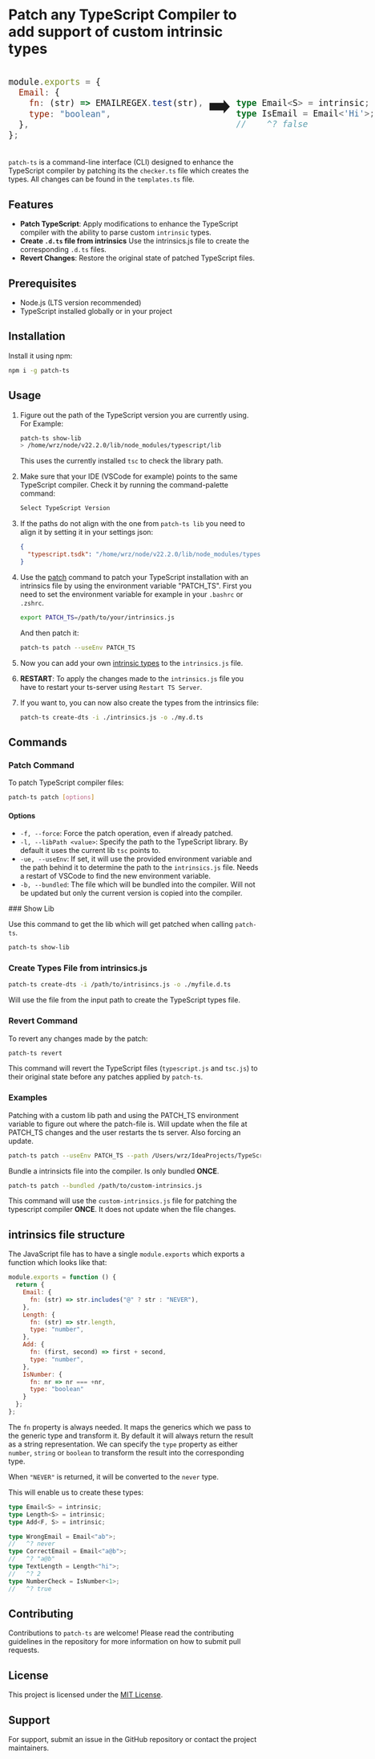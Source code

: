 # Patch any TypeScript Compiler to add support of custom intrinsic types

<div style="font-size: 20px; display: grid; grid-auto-flow: column; align-items: center; column-gap: 10px">
<div>

```javascript
module.exports = {
  Email: {
    fn: (str) => EMAILREGEX.test(str),
    type: "boolean",
  },
};
```

</div>
<div style="text-align: center; font-size:50px">
<span>➡️</span>
</div>
<div>

```typescript

type Email<S> = intrinsic;
type IsEmail = Email<'Hi'>;
//    ^? false

```

</div>
</div>

`patch-ts` is a command-line interface (CLI) designed to enhance the TypeScript compiler by patching its the `checker.ts` file which creates the types. All changes can be found in the `templates.ts` file.

## Features

- **Patch TypeScript**: Apply modifications to enhance the TypeScript compiler with the ability to parse custom `intrinsic` types.
- **Create `.d.ts` file from intrinsics** Use the intrinsics.js file to create the corresponding `.d.ts` files.
- **Revert Changes**: Restore the original state of patched TypeScript files.

## Prerequisites

- Node.js (LTS version recommended)
- TypeScript installed globally or in your project

## Installation

Install it using npm:

```bash
npm i -g patch-ts
```

## Usage

1. Figure out the path of the TypeScript version you are currently using.
   For Example:

   ```bash
   patch-ts show-lib
   > /home/wrz/node/v22.2.0/lib/node_modules/typescript/lib
   ```

   This uses the currently installed `tsc` to check the library path.

2. Make sure that your IDE (VSCode for example) points to the same TypeScript compiler. Check it by running the command-palette command:

   ```bash
   Select TypeScript Version
   ```

3. If the paths do not align with the one from `patch-ts lib` you need to align it by setting it in your settings json:

   ```json
   {
     "typescript.tsdk": "/home/wrz/node/v22.2.0/lib/node_modules/typescript/lib"
   }
   ```

4. Use the [patch](#patch-command) command to patch your TypeScript installation with an intrinsics file by using the environment variable "PATCH_TS". First you need to set the environment variable for example in your `.bashrc` or `.zshrc`.

   ```bash
   export PATCH_TS=/path/to/your/intrinsics.js
   ```

   And then patch it:

   ```bash
   patch-ts patch --useEnv PATCH_TS
   ```

5. Now you can add your own [intrinsic types](#intrinsics-file-structure) to the `intrinsics.js` file.

6. **RESTART**: To apply the changes made to the `intrinsics.js` file you have to restart your ts-server using `Restart TS Server`.

7. If you want to, you can now also create the types from the intrinsics file: 

   ```bash
   patch-ts create-dts -i ./intrinsics.js -o ./my.d.ts
   ```

## Commands

### Patch Command

To patch TypeScript compiler files:

```bash
patch-ts patch [options]
```

#### Options

- `-f, --force`: Force the patch operation, even if already patched.
- `-l, --libPath <value>`: Specify the path to the TypeScript library. By default it uses the current lib `tsc` points to.
- `-ue, --useEnv`: If set, it will use the provided environment variable and the path behind it to determine the path to the `intrinsics.js` file. Needs a restart of VSCode to find the new environment variable.
- `-b, --bundled`: The file which will be bundled into the compiler. Will not be updated but only the current version is copied into the compiler.

### Show Lib

Use this command to get the lib which will get patched when calling `patch-ts`.

```bash
patch-ts show-lib
```

### Create Types File from intrinsics.js

```bash
patch-ts create-dts -i /path/to/intrisincs.js -o ./myfile.d.ts
```

Will use the file from the input path to create the TypeScript types file.

### Revert Command

To revert any changes made by the patch:

```bash
patch-ts revert
```

This command will revert the TypeScript files (`typescript.js` and `tsc.js`) to their original state before any patches applied by `patch-ts`.

### Examples

Patching with a custom lib path and using the PATCH_TS environment variable to figure out where the patch-file is. Will update when the file at PATCH_TS changes and the user restarts the ts server. Also forcing an update.

```bash
patch-ts patch --useEnv PATCH_TS --path /Users/wrz/IdeaProjects/TypeScript/built/local --force
```

Bundle a intrinsicts file into the compiler. Is only bundled **ONCE**.

```bash
patch-ts patch --bundled /path/to/custom-intrinsics.js
```

This command will use the `custom-intrinsics.js` file for patching the typescript compiler **ONCE**. It does not update when the file changes.

## intrinsics file structure

The JavaScript file has to have a single `module.exports` which exports a function which looks like that:

```javascript
module.exports = function () {
  return {
    Email: {
      fn: (str) => str.includes("@" ? str : "NEVER"),
    },
    Length: {
      fn: (str) => str.length,
      type: "number",
    },
    Add: {
      fn: (first, second) => first + second,
      type: "number",
    },
    IsNumber: {
      fn: nr => nr === +nr,
      type: "boolean"
    }
  };
};
```

The `fn` property is always needed. It maps the generics which we pass to the generic type and transform it. By default it will always return the result as a string representation. We can specify the `type` property as either `number`, `string` or `boolean` to transform the result into the corresponding type.

When `"NEVER"` is returned, it will be converted to the `never` type.

This will enable us to create these types:

```typescript
type Email<S> = intrinsic;
type Length<S> = intrinsic;
type Add<F, S> = intrinsic;

type WrongEmail = Email<"ab">;
//   ^? never
type CorrectEmail = Email<"a@b">;
//   ^? "a@b"
type TextLength = Length<"hi">;
//   ^? 2
type NumberCheck = IsNumber<1>;
//   ^? true
```

## Contributing

Contributions to `patch-ts` are welcome! Please read the contributing guidelines in the repository for more information on how to submit pull requests.

## License

This project is licensed under the [MIT License](LICENSE).

## Support

For support, submit an issue in the GitHub repository or contact the project maintainers.
